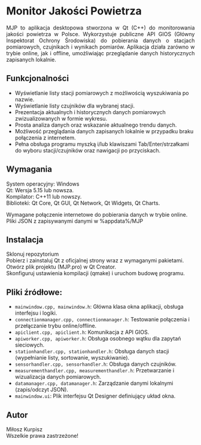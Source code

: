 # Monitor Jakości Powietrza
<div style="text-align: justify">
MJP to aplikacja desktopowa stworzona w Qt (C++) do monitorowania jakości powietrza w Polsce. Wykorzystuje publiczne API GIOS (Główny Inspektorat Ochrony Środowiska) do pobierania danych o stacjach pomiarowych, czujnikach i wynikach pomiarów. Aplikacja działa zarówno w trybie online, jak i offline, umożliwiając przeglądanie danych historycznych zapisanych lokalnie.
</div>

## Funkcjonalności

* Wyświetlanie listy stacji pomiarowych z możliwością wyszukiwania po nazwie.<br>
* Wyświetlanie listy czujników dla wybranej stacji.<br>
* Prezentacja aktualnych i historycznych danych pomiarowych zwizualizowanych w formie wykresu.<br>
* Prosta analiza danych oraz wskazanie aktualnego trendu danych.<br>
* Możliwość przeglądania danych zapisanych lokalnie w przypadku braku połączenia z internetem.<br>
* Pełna obsługa programu myszką i/lub klawiszami Tab/Enter/strzałkami do wyboru stacji/czujników oraz nawigacji po przyciskach.<br>

## Wymagania

System operacyjny: Windows<br>
Qt: Wersja 5.15 lub nowsza.<br>
Kompilator: C++11 lub nowszy.<br>
Biblioteki: Qt Core, Qt GUI, Qt Network, Qt Widgets, Qt Charts.<br>

Wymagane połączenie internetowe do pobierania danych w trybie online.<br>
Pliki JSON z zapisywanymi danymi w %appdata%/MJP<br>

## Instalacja

Sklonuj repozytorium<br>
Pobierz i zainstaluj Qt z oficjalnej strony wraz z wymaganymi pakietami.<br>
Otwórz plik projektu (MJP.pro) w Qt Creator.<br>
Skonfiguruj ustawienia kompilacji (qmake) i uruchom budowę programu.<br>

## Pliki źródłowe:

* `mainwindow.cpp, mainwindow.h`: Główna klasa okna aplikacji, obsługa interfejsu i logiki.<br>
* `connectionmanager.cpp, connectionmanager.h`: Testowanie połączenia i przełączanie trybu online/offline.<br>
* `apiclient.cpp, apiclient.h`: Komunikacja z API GIOS.<br>
* `apiworker.cpp, apiworker.h`: Obsługa osobnego wątku dla zapytań sieciowych.<br>
* `stationhandler.cpp, stationhandler.h`: Obsługa danych stacji (wypełnianie listy, sortowanie, wyszukiwanie).<br>
* `sensorhandler.cpp, sensorhandler.h`: Obsługa danych czujników.<br>
* `measurementhandler.cpp, measurementhandler.h`: Przetwarzanie i wizualizacja danych pomiarowych.<br>
* `datamanager.cpp, datamanager.h`: Zarządzanie danymi lokalnymi (zapis/odczyt JSON).<br>
* `mainwindow.ui`: Plik interfejsu Qt Designer definiujący układ okna.<br>

## Autor

Miłosz Kurpisz<br>
Wszelkie prawa zastrzeżone!
